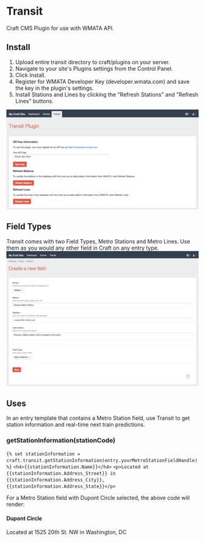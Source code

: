 # Transit
Craft CMS Plugin for use with WMATA API. 

## Install
1. Upload entire transit directory to craft/plugins on your server.
2. Navigate to your site's Plugins settings from the Control Panel.
3. Click Install.
4. Register for WMATA Developer Key (developer.wmata.com) and save the key in the plugin's settings.
5. Install Stations and Lines by clicking the "Refresh Stations" and "Refresh Lines" buttons.

![View of Transit Plugin Control Panel](/resources/screenshots/cp_panel.jpg?raw=true "Transit Plugin Control Panel")


## Field Types
Transit comes with two Field Types, Metro Stations and Metro Lines. Use them as you would any other field in Craft on any entry type.
![New field view](/resources/screenshots/new_field.jpg?raw=true "Create a new field")

## Uses
In an entry template that contains a Metro Station field, use Transit to get station information and real-time next train predictions.

### getStationInformation(stationCode)

`{% set stationInformation = craft.transit.getStationInformation(entry.yourMetroStationFieldHandle) %}`
`<h4>{{stationInformation.Name}}</h4>`
`<p>Located at {{stationInformation.Address_Street}} in {{stationInformation.Address_City}}, {{stationInformation.Address_State}}</p>`

For a Metro Station field with Dupont Circle selected, the above code will render:

#### Dupont Circle
Located at 1525 20th St. NW in Washington, DC